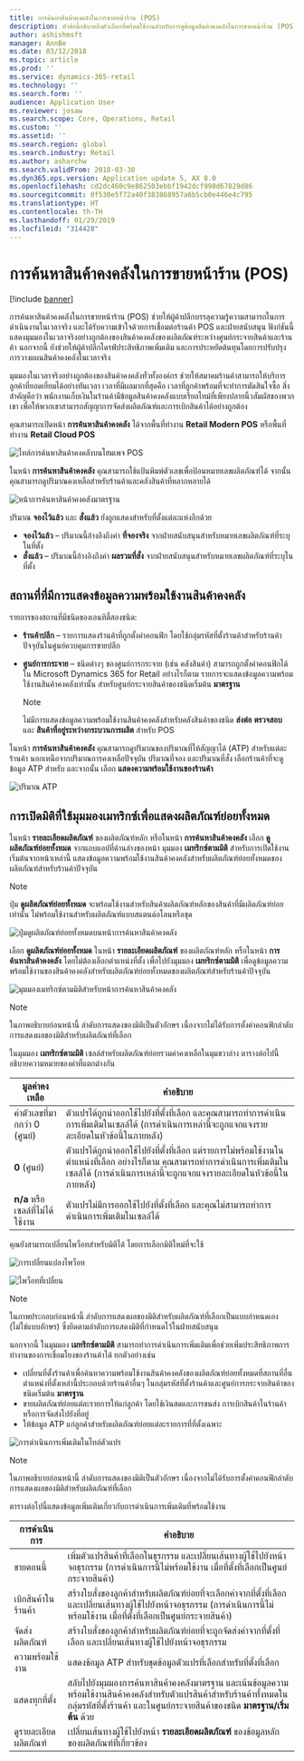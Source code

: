 ```yaml
---
title: การค้นหาสินค้าคงคลังในการขายหน้าร้าน (POS)
description: หัวข้อนี้อธิบายถึงตัวเลือกที่พร้อมใช้งานสำหรับการดูข้อมูลสินค้าคงคลังในการขายหน้าร้าน (POS)
author: ashishmsft
manager: AnnBe
ms.date: 03/12/2018
ms.topic: article
ms.prod: ''
ms.service: dynamics-365-retail
ms.technology: ''
ms.search.form: ''
audience: Application User
ms.reviewer: josaw
ms.search.scope: Core, Operations, Retail
ms.custom: ''
ms.assetid: ''
ms.search.region: global
ms.search.industry: Retail
ms.author: asharchw
ms.search.validFrom: 2018-03-30
ms.dyn365.ops.version: Application update 5, AX 8.0
ms.openlocfilehash: cd2dc460c9e862503ebbf1942dcf998d67829d86
ms.sourcegitcommit: 0f530e5f72a40f383868957a6b5cb0e446e4c795
ms.translationtype: HT
ms.contentlocale: th-TH
ms.lasthandoff: 01/29/2019
ms.locfileid: "314428"
---
```

# <a name="inventory-lookup-in-the-point-of-sale-pos"></a>การค้นหาสินค้าคงคลังในการขายหน้าร้าน (POS)

[!include [banner](includes/banner.md)]

การค้นหาสินค้าคงคลังในการขายหน้าร้าน (POS) ช่วยให้ผู้ค้าปลีกบรรลุความรู้ความสามารถในการดำเนินงานในเวลาจริง และได้รับความเข้าใจด้วยการเชื่อมต่อร้านค้า POS และฝ่ายสนับสนุน ฟังก์ชันนี้แสดงมุมมองในเวลาจริงอย่างถูกต้องของสินค้าคงคลังของผลิตภัณฑ์ระหว่างศูนย์กระจายสินค้าและร้านค้า นอกจากนี้ ยังช่วยให้ผู้ค้าปลีกไดรฟ์ประสิทธิภาพเพิ่มเติม และการประหยัดต้นทุนโดยการปรับปรุงการวางแผนสินค้าคงคลังในเวลาจริง

มุมมองในเวลาจริงอย่างถูกต้องของสินค้าคงคลังทั่วทั้งองค์กร ช่วยให้สมาคมร้านค้าสามารถให้บริการลูกค้าที่ยอดเยี่ยมได้อย่างทันเวลา เวลาที่มีผลมากที่สุดคือ เวลาที่ลูกค้าพร้อมที่จะทำการตัดสินใจซื้อ สิ่งสำคัญคือว่า พนักงานเก็บเงินในร้านค้ามีข้อมูลสินค้าคงคลังแบบเรียลไทม์ที่เพียงปลายนิ้วสัมผัสของพวกเขา เพื่อให้พวกเขาสามารถสัญญาการจัดส่งผลิตภัณฑ์และการเบิกสินค้าได้อย่างถูกต้อง

คุณสามารถเปิดหน้า **การค้นหาสินค้าคงคลัง** ได้จากพื้นที่ทำงาน **Retail Modern POS** หรือพื้นที่ทำงาน **Retail Cloud POS**

![ไทล์การค้นหาสินค้าคงคลังบนโฮมเพจ POS](media/POSHomepage.png)

ในหน้า **การค้นหาสินค้าคงคลัง** คุณสามารถใช้แป้นพิมพ์ตัวเลขเพื่อป้อนหมายเลขผลิตภัณฑ์ได้ จากนั้น คุณสามารถดูปริมาณคงเหลือสำหรับร้านค้าและคลังสินค้าที่หลากหลายได้

![หน้าการค้นหาสินค้าคงคลังมาตรฐาน](media/InventoryLookUp.png)

ปริมาณ **จองไว้แล้ว** และ **สั่งแล้ว** ยังถูกแสดงสำหรับที่ตั้งแต่ละแห่งอีกด้วย

- **จองไว้แล้ว** – ปริมาณนี้อ้างอิงถึงค่า **ที่จองจริง** จากฝ่ายสนับสนุนสำหรับหมายเลขผลิตภัณฑ์ที่ระบุในที่ตั้ง
- **สั่งแล้ว** – ปริมาณนี้อ้างอิงถึงค่า **ผลรวมที่สั่ง** จากฝ่ายสนับสนุนสำหรับหมายเลขผลิตภัณฑ์ที่ระบุในที่ตั้ง

## <a name="locations-that-inventory-availability-information-is-shown-for"></a>สถานที่ที่มีการแสดงข้อมูลความพร้อมใช้งานสินค้าคงคลัง

รายการของสถานที่มีชนิดของเอนทิตี้สองชนิด:

- **ร้านค้าปลีก** – รายการแสดงร้านค้าที่ถูกตั้งค่าคอนฟิก โดยใช้กลุ่มรหัสที่ตั้งร้านค้าสำหรับร้านค้าปัจจุบันในศูนย์ควบคุมการขายปลีก
- **ศูนย์การกระจาย** – ชนิดต่างๆ ของศูนย์การกระจาย (เช่น คลังสินค้า) สามารถถูกตั้งค่าคอนฟิกได้ใน Microsoft Dynamics 365 for Retail อย่างไรก็ตาม รายการจะแสดงข้อมูลความพร้อมใช้งานสินค้าคงคลังเท่านั้น สำหรับศูนย์กระจายสินค้าของชนิดเริ่มต้น **มาตรฐาน**

    > [!NOTE]
    > ไม่มีการแสดงข้อมูลความพร้อมใช้งานสินค้าคงคลังสำหรับคลังสินค้าของชนิด **ส่งต่อ** **ตรวจสอบ** และ **สินค้าที่อยู่ระหว่างกระบวนการผลิต** สำหรับ POS

ในหน้า **การค้นหาสินค้าคงคลัง** คุณสามารถดูปริมาณของปริมาณที่ให้สัญญาได้ (ATP) สำหรับแต่ละร้านค้า นอกเหนือจากปริมาณการคงเหลือปัจจุบัน ปริมาณที่จอง และปริมาณที่สั่ง เลือกร้านค้าที่จะดูข้อมูล ATP สำหรับ และจากนั้น เลือก **แสดงความพร้อมใช้งานของร้านค้า**

![ปริมาณ ATP](media/ATP.png)

## <a name="opening-the-dimension-based-matrix-view-to-show-all-variants"></a>การเปิดมิติที่ใช้มุมมองเมทริกซ์เพื่อแสดงผลิตภัณฑ์ย่อยทั้งหมด

ในหน้า **รายละเอียดผลิตภัณฑ์** ของผลิตภัณฑ์หลัก หรือในหน้า **การค้นหาสินค้าคงคลัง** เลือก **ดูผลิตภัณฑ์ย่อยทั้งหมด** จากแถบแอปที่ด้านล่างของหน้า มุมมอง **เมทริกซ์ตามมิติ** สำหรับการเปิดใช้งานเริ่มต้นจากหน้าเหล่านี้ แสดงข้อมูลความพร้อมใช้งานสินค้าคงคลังสำหรับผลิตภัณฑ์ย่อยทั้งหมดของผลิตภัณฑ์สำหรับร้านค้าปัจจุบัน

> [!NOTE]
> ปุ่ม **ดูผลิตภัณฑ์ย่อยทั้งหมด** จะพร้อมใช้งานสำหรับสินค้าผลิตภัณฑ์หลักของสินค้าที่มีผลิตภัณฑ์ย่อยเท่านั้น ไม่พร้อมใช้งานสำหรับผลิตภัณฑ์แบบสแตนด์อโลนหรือชุด

![ปุ่มดูผลิตภัณฑ์ย่อยทั้งหมดบนหน้าการค้นหาสินค้าคงคลัง](media/StandardToMatrix.png)

เลือก **ดูผลิตภัณฑ์ย่อยทั้งหมด** ในหน้า **รายละเอียดผลิตภัณฑ์** ของผลิตภัณฑ์หลัก หรือในหน้า **การค้นหาสินค้าคงคลัง** โดยไม่ต้องเลือกตำแหน่งที่ตั้ง เพื่อไปยังมุมมอง **เมทริกซ์ตามมิติ** เพื่อดูข้อมูลความพร้อมใช้งานของสินค้าคงคลังสำหรับผลิตภัณฑ์ย่อยทั้งหมดของผลิตภัณฑ์สำหรับร้านค้าปัจจุบัน

![มุมมองเมทริกซ์ตามมิติสำหรับหน้าการค้นหาสินค้าคงคลัง](media/Matrix.png)

> [!NOTE]
> ในภาพอธิบายก่อนหน้านี้ ลำดับการแสดงของมิติเป็นตัวอักษร เนื่องจากไม่ได้รับการตั้งค่าคอนฟิกลำดับการแสดงผลของมิติสำหรับผลิตภัณฑ์ที่เลือก

ในมุมมอง **เมทริกซ์ตามมิติ** เซลล์สำหรับผลิตภัณฑ์ย่อยรวมค่าคงเหลือในมุมขวาล่าง ตารางต่อไปนี้อธิบายความหมายของค่าที่แตกต่างกัน

| มูลค่าคงเหลือ                            | คำอธิบาย |
|------------------------------------------|-------------|
| ค่าตัวเลขที่มากกว่า 0 (ศูนย์) | ตัวแปรได้ถูกนำออกใช้ไปยังที่ตั้งที่เลือก และคุณสามารถทำการดำเนินการเพิ่มเติมในเซลล์ได้ (การดำเนินการเหล่านี้จะถูกแจกแจงรายละเอียดในหัวข้อนี้ในภายหลัง) |
| **0** (ศูนย์)                             | ตัวแปรได้ถูกนำออกใช้ไปยังที่ตั้งที่เลือก แต่รายการไม่พร้อมใช้งานในตำแหน่งที่เลือก อย่างไรก็ตาม คุณสามารถทำการดำเนินการเพิ่มเติมในเซลล์ได้ (การดำเนินการเหล่านี้จะถูกแจกแจงรายละเอียดในหัวข้อนี้ในภายหลัง) |
| **n/a** หรือเซลล์ที่ไม่ได้ใช้งาน              | ตัวแปรไม่มีการออกใช้ไปยังที่ตั้งที่เลือก และคุณไม่สามารถทำการดำเนินการเพิ่มเติมในเซลล์ได้ |

คุณยังสามารถเปลี่ยนไพว็อทสำหรับมิติได้ โดยการเลือกมิติใหม่ที่จะใช้

![การเปลี่ยนแปลงไพว็อท](media/ChangePivot.png)

![ไพว็อทที่เปลี่ยน](media/PivotChanged.png)

> [!NOTE]
> ในภาพประกอบก่อนหน้านี้ ลำดับการแสดงผลของมิติสำหรับผลิตภัณฑ์ที่เลือกเป็นแบบกำหนดเอง (ไม่ใช่แบบอักษร) ซึ่งยึดตามลำดับการแสดงมิติที่กำหนดไว้ในฝ่ายสนับสนุน

นอกจากนี้ ในมุมมอง **เมทริกซ์ตามมิติ** สามารถทำการดำเนินการเพิ่มเติมเพื่อช่วยเพิ่มประสิทธิภาพการทำงานของการเชื่อมโยงของร้านค้าได้ ยกตัวอย่างเช่น

- เปลี่ยนที่ตั้งร้านค้าเพื่อค้นหาความพร้อมใช้งานสินค้าคงคลังของผลิตภัณฑ์ย่อยทั้งหมดที่สถานที่อื่น ตำแหน่งที่ตั้งเหล่านี้ประกอบด้วยร้านค้าอื่นๆ ในกลุ่มรหัสที่ตั้งร้านค้าและศูนย์การกระจายสินค้าของชนิดเริ่มต้น **มาตรฐาน**
- ขายผลิตภัณฑ์ย่อยแต่ละรายการให้แก่ลูกค้า โดยใช้เงินสดและการขนส่ง การเบิกสินค้าในร้านค้า หรือการจัดส่งไปยังที่อยู่
- ให้ข้อมูล ATP แก่ลูกค้าสำหรับผลิตภัณฑ์ย่อยแต่ละรายการที่ที่ตั้งเฉพาะ

![การดำเนินการเพิ่มเติมในไทล์ตัวแปร](media/VariantActions.png)

> [!NOTE]
> ในภาพอธิบายก่อนหน้านี้ ลำดับการแสดงของมิติเป็นตัวอักษร เนื่องจากไม่ได้รับการตั้งค่าคอนฟิกลำดับการแสดงผลของมิติสำหรับผลิตภัณฑ์ที่เลือก

ตารางต่อไปนี้แสดงข้อมูลเพิ่มเติมเกี่ยวกับการดำเนินการเพิ่มเติมที่พร้อมใช้งาน

| การดำเนินการ               | คำอธิบาย |
|----------------------|-------------|
| ขายตอนนี้             | เพิ่มตัวแปรสินค้าที่เลือกในธุรกรรม และเปลี่ยนเส้นทางผู้ใช้ไปยังหน้าจอธุรกรรม (การดำเนินการนี้ไม่พร้อมใช้งาน เมื่อที่ตั้งที่เลือกเป็นศูนย์กระจายสินค้า) |
| เบิกสินค้าในร้านค้า     | สร้างใบสั่งของลูกค้าสำหรับผลิตภัณฑ์ย่อยที่จะเลือกค่าจากที่ตั้งที่เลือก และเปลี่ยนเส้นทางผู้ใช้ไปยังหน้าจอธุรกรรม (การดำเนินการนี้ไม่พร้อมใช้งาน เมื่อที่ตั้งที่เลือกเป็นศูนย์กระจายสินค้า) |
| จัดส่งผลิตภัณฑ์         | สร้างใบสั่งของลูกค้าสำหรับผลิตภัณฑ์ย่อยที่จะถูกจัดส่งค่าจากที่ตั้งที่เลือก และเปลี่ยนเส้นทางผู้ใช้ไปยังหน้าจอธุรกรรม |
| ความพร้อมใช้งาน         | แสดงข้อมูล ATP สำหรับชุดข้อมูลตัวแปรที่เลือกสำหรับที่ตั้งที่เลือก |
| แสดงทุกที่ตั้ง   | สลับไปยังมุมมองการค้นหาสินค้าคงคลังมาตรฐาน และเน้นข้อมูลความพร้อมใช้งานสินค้าคงคลังสำหรับตัวแปรสินค้าสำหรับร้านค้าทั้งหมดในกลุ่มรหัสที่ตั้งร้านค้า และในศูนย์กระจายสินค้าของชนิด **มาตรฐาน/เริ่มต้น** ด้วย |
| ดูรายละเอียดผลิตภัณฑ์ | เปลี่ยนเส้นทางผู้ใช้ไปยังหน้า **รายละเอียดผลิตภัณฑ์** ของข้อมูลหลักของผลิตภัณฑ์ที่เกี่ยวข้อง |
